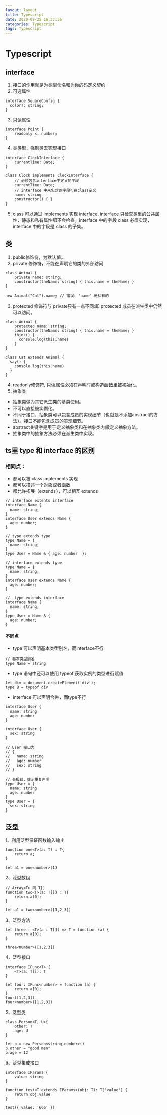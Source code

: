 ```yaml
---
layout: layout
title: Typescript
date: 2020-09-25 16:33:56
categories: Typescript
tags: Typescript
---
```

# Typescript


## interface
1. 接口的作用就是为类型命名和为你的码定义契约
2. 可选属性
```
interface SquareConfig {
  color?: string;
}
```
3. 只读属性
```
interface Point {
    readonly x: number;
}
```
4. 类类型，强制类去实现接口
```
interface ClockInterface {
    currentTime: Date;
}

class Clock implements ClockInterface {
    // 必须包含interface中定义的字段
    currentTime: Date;
    // interface 中未包含的字段可在class定义
    name: string
    constructor() { }
}
```
5. class 可以通过 implements 实现 interface, interface 只检查类里的公共属性，静态和私有属性都不会检查。interface 中的字段 class 必须实现，interface 中的字段是 class 的子集。

## 类
1. public修饰符，为默认值。
2. private 修饰符，不能在声明它的类的外部访问
```
class Animal {
    private name: string;
    constructor(theName: string) { this.name = theName; }
}

new Animal("Cat").name; // 错误: 'name' 是私有的
```
3. protected 修饰符与 private只有一点不同:即 protected 成员在派生类中仍然可以访问。
```
class Animal {
    protected name: string;
    constructor(theName: string) { this.name = theName; }
    think() {
      console.log(this.name)
    }
}

class Cat extends Animal {
  say() {
    console.log(this.name)
  }
}
```
4. readonly修饰符, 只读属性必须在声明时或构造函数里被初始化。
5. 抽象类
* 抽象类做为其它派生类的基类使用。
* 不可以直接被实例化。
* 不同于接口，抽象类可以包含成员的实现细节（也就是不添加abstract的方法）。接口不能包含成员的实现细节。
* abstract关键字是用于定义抽象类和在抽象类内部定义抽象方法。
* 抽象类中的抽象方法必须在派生类中实现。

## ts里 type 和 interface 的区别
### 相同点：
* 都可以被 class implements 实现
* 都可以描述一个对象或者函数
* 都允许拓展（extends），可以相互 extends
```
// interface extents interface
interface Name { 
  name: string; 
}
interface User extends Name { 
  age: number; 
}

// type extends type
type Name = { 
  name: string; 
}
type User = Name & { age: number  };

// interface extends type
type Name = { 
  name: string; 
}
interface User extends Name { 
  age: number; 
}

//  type extends interface
interface Name { 
  name: string; 
}
type User = Name & { 
  age: number; 
}
```
#### 不同点
* type 可以声明基本类型别名，而interface不行
```
// 基本类型别名
type Name = string
```
* type 语句中还可以使用 typeof 获取实例的类型进行赋值
```
let div = document.createElement('div');
type B = typeof div
```
* interface 可以声明合并，而type不行
```
interface User {
  name: string
  age: number
}

interface User {
  sex: string
}

// User 接口为 
// {
//   name: string
//   age: number
//   sex: string 
// }

// 会报错，提示重复声明
type User = {
  name: string
  age: number
}
type User = {
  sex: string
}
```

## 泛型
1、利用泛型保证函数输入输出
```
function one<T>(a: T) : T{
    return a;
}

let a1 = one<number>(1)
```

2、泛型数组
```
// Array<T> 同 T[]
function two<T>(a: T[]) : T{
    return a[0];
}

let a1 = two<number>([1,2,3])
```

3、泛型方法
```
let three : <T>(a : T[]) => T = function (a) {
    return a[0];
}

three<number>([1,2,3])
```

4、泛型接口

```
interface IFunc<T> { 
    <T>(a: T[]): T
}

let four: IFunc<number> = function (a) {
    return a[0];
}
four([1,2,3])
four<number>([1,2,3])
```

5、泛型类
```
class Person<T, U>{
    other: T
    age: U
}

let p = new Person<string,number>()
p.other = "good men"
p.age = 12
```

6、泛型集成接口
```
interface IParams { 
    value: string
}

function test<T extends IParams>(obj: T): T['value'] {
    return obj.value
}

test({ value: '666' })
```
